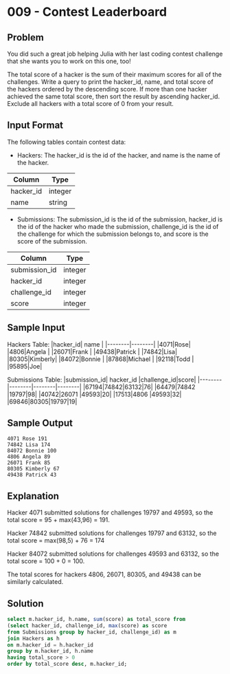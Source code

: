 # 009 - Contest Leaderboard
## Problem

You did such a great job helping Julia with her last coding contest challenge that she wants you to work on this one, too!

The total score of a hacker is the sum of their maximum scores for all of the challenges. Write a query to print the hacker_id, name, and total score of the hackers ordered by the descending score. 
If more than one hacker achieved the same total score, then sort the result by ascending hacker_id. Exclude all hackers with a total score of 0 from your result.

## Input Format
The following tables contain contest data:
- Hackers: The hacker_id is the id of the hacker, and name is the name of the hacker.

| Column | Type    |
|--------|---------|
| hacker_id | integer |
| name	| string |

- Submissions: The submission_id is the id of the submission, hacker_id is the id of the hacker who made the submission, challenge_id is the id of the challenge for
  which the submission belongs to, and score is the score of the submission.

| Column | Type    |
|--------|---------|
| submission_id	| integer |
| hacker_id | integer |
| challenge_id | integer |
| score| integer |

## Sample Input 

Hackers Table:
|hacker_id| name |
|--------|--------|
|4071|Rose|
|4806|Angela |
|26071|Frank |
|49438|Patrick |
|74842|Lisa|
|80305|Kimberly|
|84072|Bonnie |
|87868|Michael |
|92118|Todd |
|95895|Joe|

Submissions Table:
|submission_id| hacker_id |challenge_id|score|
|--------|--------|--------|--------|
|67194|74842|63132|76|
|64479|74842 |19797|98|
|40742|26071 |49593|20|
|17513|4806 |49593|32|
|69846|80305|19797|19|

## Sample Output 

```
4071 Rose 191
74842 Lisa 174
84072 Bonnie 100
4806 Angela 89
26071 Frank 85
80305 Kimberly 67
49438 Patrick 43
```

## Explanation

Hacker 4071 submitted solutions for challenges 19797 and 49593, so the total score = 95 + max(43,96) = 191.

Hacker 74842 submitted solutions for challenges 19797 and 63132, so the total score = max(98,5) + 76 = 174 

Hacker 84072 submitted solutions for challenges 49593 and 63132, so the total score = 100 + 0 = 100.

The total scores for hackers 4806, 26071, 80305, and 49438 can be similarly calculated.

## Solution
```sql
select m.hacker_id, h.name, sum(score) as total_score from
(select hacker_id, challenge_id, max(score) as score
from Submissions group by hacker_id, challenge_id) as m
join Hackers as h
on m.hacker_id = h.hacker_id
group by m.hacker_id, h.name
having total_score > 0
order by total_score desc, m.hacker_id;
```
